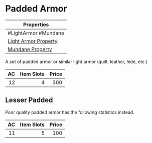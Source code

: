 # Padded Armor

| Properties                                                                |
| ------------------------------------------------------------------------- |
| #LightArmor #Mundane                                                      |
| [Light Armor Property](../Armor%20Properties/Light%20Armor%20Property.md) |
| [Mundane Property](../../../Material%20Properties/Mundane%20Property.md)  |

A set of padded armor or similar light armor (quilt, leather, hide, etc.)

|  AC | Item Slots | Price |
| --: | ---------: | ----: |
|  12 |          4 |   300 |

## Lesser Padded

Poor quality padded armor has the following statistics instead.

|  AC | Item Slots | Price |
| --: | ---------: | ----: |
|  11 |          5 |   100 |
